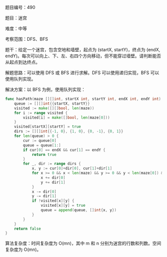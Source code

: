 题目编号：490

题目：迷宫

难度：中等

考察范围：DFS、BFS

题干：给定一个迷宫，包含空地和墙壁，起点为 (startX, startY)，终点为 (endX, endY)。每次可以向上、下、左、右四个方向移动，但不能穿过墙壁。请判断能否从起点到达终点。

解题思路：可以使用 DFS 或 BFS 进行求解。DFS 可以使用递归实现，BFS 可以使用队列实现。

解决方案：以 BFS 为例，使用队列实现：

```go
func hasPath(maze [][]int, startX int, startY int, endX int, endY int) bool {
    queue := [][]int{{startX, startY}}
    visited := make([][]bool, len(maze))
    for i := range visited {
        visited[i] = make([]bool, len(maze[0]))
    }
    visited[startX][startY] = true
    dirs := [][]int{{-1, 0}, {1, 0}, {0, -1}, {0, 1}}
    for len(queue) > 0 {
        cur := queue[0]
        queue = queue[1:]
        if cur[0] == endX && cur[1] == endY {
            return true
        }
        for _, dir := range dirs {
            x, y := cur[0]+dir[0], cur[1]+dir[1]
            for x >= 0 && x < len(maze) && y >= 0 && y < len(maze[0]) && maze[x][y] == 0 {
                x += dir[0]
                y += dir[1]
            }
            x -= dir[0]
            y -= dir[1]
            if !visited[x][y] {
                visited[x][y] = true
                queue = append(queue, []int{x, y})
            }
        }
    }
    return false
}
```

算法复杂度：时间复杂度为 O(mn)，其中 m 和 n 分别为迷宫的行数和列数。空间复杂度为 O(mn)。